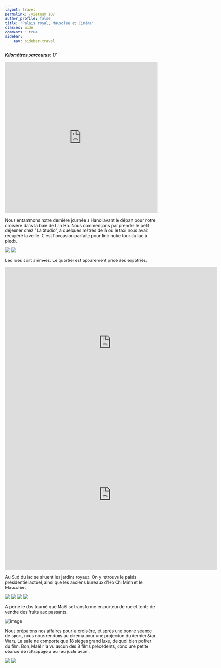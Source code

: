 ```yaml
---
layout: travel
permalink: /vietnam_10/
author_profile: false
title: "Palais royal, Mausolée et Cinéma"
classes: wide
comments : true
sidebar:
    nav: sidebar-travel
---
```


<!-- jQuery 1.8 or later, 33 KB -->
<script src="https://ajax.googleapis.com/ajax/libs/jquery/1.11.1/jquery.min.js"></script>

<!-- Fotorama from CDNJS, 19 KB -->
<link  href="https://cdnjs.cloudflare.com/ajax/libs/fotorama/4.6.4/fotorama.css" rel="stylesheet">
<script src="https://cdnjs.cloudflare.com/ajax/libs/fotorama/4.6.4/fotorama.js"></script>

***Kilomètres parcourus***: *17*

<iframe src="https://www.google.com/maps/d/u/0/embed?mid=111k0zPXKkrc7n6L8xej_OqMolhoilS3F" width="100%" height="500" frameBorder="0"></iframe>

<br>

Nous entammons notre dernière journée à Hanoi avant le départ pour notre croisière dans la baie de Lan Ha. Nous commençons par prendre le petit déjeuner chez "Là Studio", à quelques mètres de là où le taxi nous avait récupéré la veille. C'est l'occasion parfaite pour finir notre tour du lac à pieds.

<div class="fotorama">
  <img src="https://drive.google.com/uc?id=1BOkn2ry0pwdwidMlrSlW24zVQJqRjvRs">
  <img src="https://drive.google.com/uc?id=1h6Q4M9lerMefBhdpqWetD6Vh8QIAgrk4">
</div>

Les rues sont animées. Le quartier est apparement prisé des expatriés.

<iframe width="700" height="500" src="https://www.youtube.com/embed/5Z3voEYKu3A" frameborder="0" allow="accelerometer; autoplay; encrypted-media; gyroscope; picture-in-picture" allowfullscreen></iframe>

<br>

<iframe width="700" height="500" src="https://www.youtube.com/embed/el56BCGDOms" frameborder="0" allow="accelerometer; autoplay; encrypted-media; gyroscope; picture-in-picture" allowfullscreen></iframe>

<br>

Au Sud du lac se situent les jardins royaux. On y retrouve le palais présidentiel actuel, ainsi que les anciens bureaux d'Ho Chi Minh et le Mausolée. 

<div class="fotorama">
  <img src="https://drive.google.com/uc?id=1S2aXaNKqbYALaA1qKoXJQRubOvAnZRmo">
  <img src="https://drive.google.com/uc?id=1w3QQRjnHn7YWSJuew2ZOw2NJeFsMblno">
  <img src="https://drive.google.com/uc?id=1Yt3u3dJrcBaZs_ujvsCrE5z8k3uX5iRW">
  <img src="https://drive.google.com/uc?id=1hHtJg_oggK3-WumjPSeo1L1MeVf70g8L">
</div>

A peine le dos tourné que Maël se transforme en porteur de rue et tente de vendre des fruits aux passants.

![image](https://drive.google.com/uc?id=1rjilq0NtiCGyTN0eaEfloY9LftZ98MIY)

Nous préparons nos affaires pour la croisière, et après une bonne séance de sport, nous nous rendons au cinéma pour une projection du dernier Star Wars. La salle ne comporte que 18 sièges grand luxe, de quoi bien pofiter du film. Bon, Maël n'a vu aucun des 8 films précédents, donc une petite séance de rattrapage a eu lieu juste avant.

<div class="fotorama">
  <img src="https://drive.google.com/uc?id=11AzYn9oliND22DlLx9q9IFq2Z_DPgR0Z">
  <img src="https://drive.google.com/uc?id=1Zn8RhZ46GqmixCtEFHC7nCv4RkBhuy_G">
</div>
